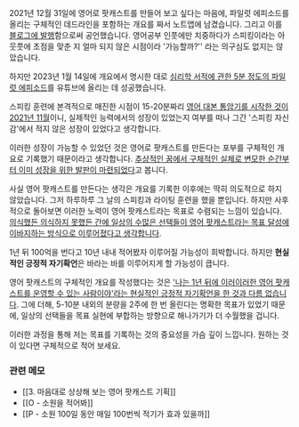 2021년 12월 31일에 영어로 팟캐스트를 만들어 보고 싶다는 마음에, 파일럿 에피소드를 올리는 구체적인 데드라인을 포함하는 개요를 짜서 노트앱에 남겼습니다. 그리고 이를 [블로그에 발행](https://slowdive14.tistory.com/1299736)함으로써 공언했습니다. 영어공부 인풋에만 치중하다가 스피킹이라는 아웃풋에 초점을 맞춘 지 얼마 되지 않은 시점이라 '가능할까?'' 라는 의구심도 없지는 않았습니다.

하지만 2023년 1월 14일에 개요에서 명시한 대로 [심리학 서적에 관한 5분 정도의 파일럿 에피소드](https://youtu.be/3F0v773_ZoE)를 유튜브에 올리는 데 성공했습니다.

스피킹 훈련에 본격적으로 매진한 시점이 15-20분짜리 [영어 대본 통암기를 시작한 것이 2021년 11월](https://blog.naver.com/xinlisupreme/222562791727)이니, 실제적인 능력에서의 성장이 있었는지 여부를 떠나 그간 '스피킹 자신감'에서 적지 않은 성장이 있었다고 생각합니다. 

이러한 성장이 가능할 수 있었던 것은 영어로 팟캐스트를 만든다는 포부를 구체적인 개요로 기록했기 때문이라고 생각합니다. <u>추상적인 꿈에서 구체적인 실체로 변모한 순간부터 이미 성장을 위한 발판이 마련되었다</u>고 봅니다. 

사실 영어 팟캐스트를 만든다는 생각은 개요를 기록한 이후에는 딱히 의도적으로 하지 않았습니다. 그저 하루하루 그 날의 스피킹과 라이팅 훈련을 했을 뿐입니다. 하지만 사후적으로 돌아보면 이러한 노력이 영어 팟캐스트라는 목표로 수렴되는 느낌이 있습니다. <u>의식했든 의식하지 못했든 간에 일상의 수많은 선택들이 영어 팟캐스트라는 목표 달성에 이바지하는 방식으로 이루어졌다고 생각합니다</u>.

1년 뒤 100억을 번다고 10년 내내 적어봤자 이루어질 가능성이 희박합니다. 하지만 **현실적인 긍정적 자기확언**은 바라는 바를 이루어지게 할 가능성이 큽니다. 

영어 팟캐스트의 구체적인 개요를 작성했다는 것은 <u>'나는 1년 뒤에 이러이러한 영어 팟캐스트를 운영할 수 있는 사람이야'라는 현실적인 긍정적 자기확언을 한 것과 다름 없습니다</u>. 그에 더해, 5-10분 내외의 분량을 2주에 한 번 올린다는 명확한 목표가 있었기 때문에, 일상의 선택들을 목표 실현에 부합하는 방향으로 해나가기가 더 수월했을 겁니다.

이러한 과정을 통해 저는 목표를 기록하는 것의 중요성을 가슴 깊이 느낍니다. 원하는 것이 있다면 구체적으로 적어 보세요.

### 관련 메모
- [[3. 마음대로 상상해 보는 영어 팟캐스트 기획]]
- [[O - 소원을 적어봐]]
- [[P - 소원 100일 동안 매일 100번씩 적기가 효과 있을까]]
